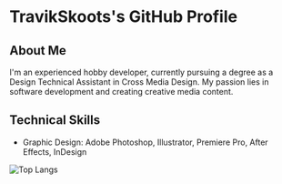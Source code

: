 # TravikSkoots's GitHub Profile

## About Me
I'm an experienced hobby developer, currently pursuing a degree as a Design Technical Assistant in Cross Media Design. My passion lies in software development and creating creative media content.

## Technical Skills
- Graphic Design: Adobe Photoshop, Illustrator, Premiere Pro, After Effects, InDesign

![Top Langs](https://github-readme-stats-orpin-six-14.vercel.app/api/top-langs/?username=TravikSkoot&count_private=true&show_icons=true&langs_count=10&layout=donut&hide=javascript)
